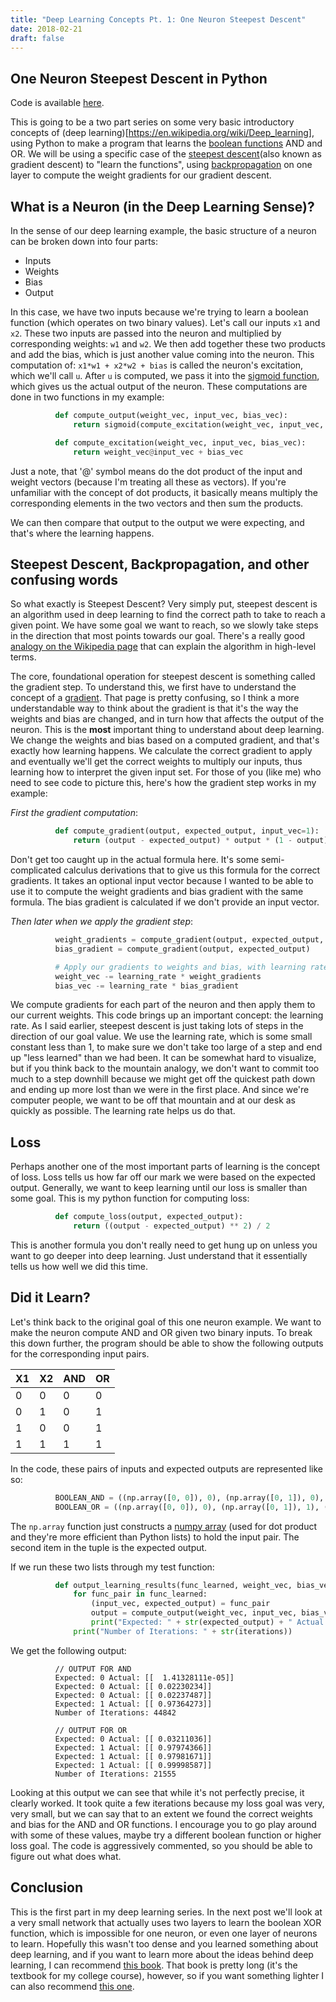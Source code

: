```yaml
---
title: "Deep Learning Concepts Pt. 1: One Neuron Steepest Descent"
date: 2018-02-21
draft: false
---
```


## One Neuron Steepest Descent in Python
Code is available [here](https://github.com/aowens-21/basic-learning/blob/master/one-neuron-learning.py).

This is going to be a two part series on some very basic introductory concepts of (deep learning)[https://en.wikipedia.org/wiki/Deep_learning], using Python to make a program
that learns the [boolean functions](https://en.wikipedia.org/wiki/Boolean_algebra#Basic_operations) AND and OR. We will be using a
specific case of the [steepest descent](https://en.wikipedia.org/wiki/Gradient_descent)(also known as gradient descent) to "learn the functions",
using [backpropagation](https://en.wikipedia.org/wiki/Backpropagation) on one layer to compute the weight gradients for our gradient descent.

## What is a Neuron (in the Deep Learning Sense)?
In the sense of our deep learning example, the basic structure of a neuron can be broken down into four parts:

* Inputs
* Weights
* Bias
* Output

In this case, we have two inputs because we're trying to learn a boolean function (which operates on two binary values). Let's call our inputs `x1` and `x2`.
These two inputs are passed into the neuron and multiplied by corresponding weights: `w1` and `w2`. We then add together these two products and add the bias,
which is just another value coming into the neuron. This computation of: `x1*w1 + x2*w2 + bias` is called the neuron's excitation, which we'll call `u`. After
`u` is computed, we pass it into the [sigmoid function](https://en.wikipedia.org/wiki/Sigmoid_function), which gives us the actual output of the neuron. These
computations are done in two functions in my example:

```python
          def compute_output(weight_vec, input_vec, bias_vec):
              return sigmoid(compute_excitation(weight_vec, input_vec, bias_vec))

          def compute_excitation(weight_vec, input_vec, bias_vec):
              return weight_vec@input_vec + bias_vec
```

Just a note, that '@' symbol means do the dot product of the input and weight vectors (because I'm treating all these as vectors). If you're unfamiliar with
the concept of dot products, it basically means multiply the corresponding elements in the two vectors and then sum the products.

We can then compare that output to the output we were expecting, and that's where the learning happens.

## Steepest Descent, Backpropagation, and other confusing words
So what exactly is Steepest Descent? Very simply put, steepest descent is an algorithm used in deep learning to find the correct path to
take to reach a given point. We have some goal we want to reach, so we slowly take steps in the direction that most points towards our goal. There's
a really good [analogy on the Wikipedia page](https://en.wikipedia.org/wiki/Gradient_descent#An_analogy_for_understanding_gradient_descent) that can
explain the algorithm in high-level terms.

The core, foundational operation for steepest descent is something called the gradient step. To understand this, we first have to understand the concept
of a [gradient](https://en.wikipedia.org/wiki/Gradient). That page is pretty confusing, so I think a more understandable way to think about the gradient is
that it's the way the weights and bias are changed, and in turn how that affects the output of the neuron. This is the **most** important thing to understand
about deep learning. We change the weights and bias based on a computed gradient, and that's exactly how learning happens. We calculate the correct gradient to
apply and eventually we'll get the correct weights to multiply our inputs, thus learning how to interpret the given input set. For those of you (like me) who need
to see code to picture this, here's how the gradient step works in my example:

*First the gradient computation*:
```python
          def compute_gradient(output, expected_output, input_vec=1):
              return (output - expected_output) * output * (1 - output) * input_vec
```

Don't get too caught up in the actual formula here. It's some semi-complicated calculus derivations that to give us this formula for the correct gradients.
It takes an optional input vector because I wanted to be able to use it to compute the weight gradients and bias gradient with the same formula. The bias
gradient is calculated if we don't provide an input vector.

*Then later when we apply the gradient step*:
```python
          weight_gradients = compute_gradient(output, expected_output, input_vec)
          bias_gradient = compute_gradient(output, expected_output)

          # Apply our gradients to weights and bias, with learning rate
          weight_vec -= learning_rate * weight_gradients
          bias_vec -= learning_rate * bias_gradient
```

We compute gradients for each part of the neuron and then apply them to our current weights. This code brings up an important concept: the learning rate. As I said
earlier, steepest descent is just taking lots of steps in the direction of our goal value. We use the learning rate, which is some small constant less than 1, to make sure
we don't take too large of a step and end up "less learned" than we had been. It can be somewhat hard to visualize, but if you think back to the mountain analogy, we don't want
to commit too much to a step downhill because we might get off the quickest path down and ending up more lost than we were in the first place. And since we're computer people, we want
to be off that mountain and at our desk as quickly as possible. The learning rate helps us do that.

## Loss
Perhaps another one of the most important parts of learning is the concept of loss. Loss tells us how far off our mark we were based on the expected output. Generally,
we want to keep learning until our loss is smaller than some goal. This is my python function for computing loss:

```python
          def compute_loss(output, expected_output):
              return ((output - expected_output) ** 2) / 2
```

This is another formula you don't really need to get hung up on unless you want to go deeper into deep learning. Just understand that it essentially tells us
how well we did this time.

## Did it Learn?
Let's think back to the original goal of this one neuron example. We want to make the neuron compute AND and OR given two binary inputs. To break this down further,
the program should be able to show the following outputs for the corresponding input pairs.

X1 | X2 | AND | OR
--- | --- | --- | ---
0 | 0 | 0 | 0
0 | 1 | 0 | 1
1 | 0 | 0 | 1
1 | 1 | 1 | 1

In the code, these pairs of inputs and expected outputs are represented like so:

```python
          BOOLEAN_AND = ((np.array([0, 0]), 0), (np.array([0, 1]), 0), (np.array([1, 0]), 0), (np.array([1, 1]), 1))
          BOOLEAN_OR = ((np.array([0, 0]), 0), (np.array([0, 1]), 1), (np.array([1, 0]), 1), (np.array([1, 1]), 1))
```

The `np.array` function just constructs a [numpy array](https://docs.scipy.org/doc/numpy/reference/generated/numpy.array.html) (used for dot product and they're more efficient
than Python lists) to hold the input pair. The second item in the tuple is the expected output.

If we run these two lists through my test function:

```python
          def output_learning_results(func_learned, weight_vec, bias_vec, iterations):
              for func_pair in func_learned:
                  (input_vec, expected_output) = func_pair
                  output = compute_output(weight_vec, input_vec, bias_vec)
                  print("Expected: " + str(expected_output) + " Actual: " + str(output))    
              print("Number of Iterations: " + str(iterations))
```

We get the following output:

```
          // OUTPUT FOR AND
          Expected: 0 Actual: [[  1.41328111e-05]]
          Expected: 0 Actual: [[ 0.02230234]]
          Expected: 0 Actual: [[ 0.02237487]]
          Expected: 1 Actual: [[ 0.97364273]]
          Number of Iterations: 44842

          // OUTPUT FOR OR
          Expected: 0 Actual: [[ 0.03211036]]
          Expected: 1 Actual: [[ 0.97974366]]
          Expected: 1 Actual: [[ 0.97981671]]
          Expected: 1 Actual: [[ 0.99998587]]
          Number of Iterations: 21555
```

Looking at this output we can see that while it's not perfectly precise, it clearly worked. It took quite a few iterations because my loss goal was
very, very small, but we can say that to an extent we found the correct weights and bias for the AND and OR functions. I encourage you to go play around with
some of these values, maybe try a different boolean function or higher loss goal. The code is aggressively commented, so you should be able to figure out what
does what.

## Conclusion
This is the first part in my deep learning series. In the next post we'll look at a very small network that actually uses two layers to learn the boolean XOR
function, which is impossible for one neuron, or even one layer of neurons to learn. Hopefully this wasn't too dense and you learned something about deep learning, and if
you want to learn more about the ideas behind deep learning, I can recommend [this book](http://www.deeplearningbook.org/). That book is pretty long (it's the textbook for
my college course), however, so if you want something lighter I can also recommend [this one](https://www.amazon.com/Fundamentals-Deep-Learning-Next-Generation-Intelligence/dp/1491925612/ref=sr_1_1?ie=UTF8&qid=1519274871&sr=8-1&keywords=fundamentals+of+deep+learning).
